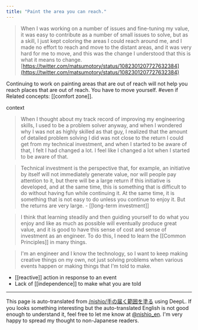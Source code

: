 ```yaml
---
title: "Paint the area you can reach."
---
```


> When I was working on a number of issues and fine-tuning my value, it was easy to contribute as a number of small issues to solve, but as a skill, I just kept coloring the areas I could reach around me, and I made no effort to reach and move to the distant areas, and it was very hard for me to move, and this was the change I understood that this is what it means to change.
[https://twitter.com/matsumotory/status/1082301207727632384](https://twitter.com/matsumotory/status/1082301207727632384)

Continuing to work on painting areas that are out of reach will not help you reach places that are out of reach. You have to move yourself. #even if
Related concepts: [[comfort zone]].

context
> When I thought about my track record of improving my engineering skills, I used to be a problem solver anyway, and when I wondered why I was not as highly skilled as that guy, I realized that the amount of detailed problem solving I did was not close to the return I could get from my technical investment, and when I started to be aware of that, I felt I had changed a lot. I feel like I changed a lot when I started to be aware of that.

> Technical investment is the perspective that, for example, an initiative by itself will not immediately generate value, nor will people pay attention to it, but there will be a large return if this initiative is developed, and at the same time, this is something that is difficult to do without having fun while continuing it. At the same time, it is something that is not easy to do unless you continue to enjoy it. But the returns are very large.
    - [[long-term investment]]

> I think that learning steadily and then guiding yourself to do what you enjoy and like as much as possible will eventually produce great value, and it is good to have this sense of cost and sense of investment as an engineer. To do this, I need to learn the [[Common Principles]] in many things.

> I'm an engineer and I know the technology, so I want to keep making creative things on my own, not just solving problems when various events happen or making things that I'm told to make.
- [[reactive]] action in response to an event
- Lack of [[independence]] to make what you are told

---
This page is auto-translated from [/nishio/手の届く範囲を塗る](https://scrapbox.io/nishio/手の届く範囲を塗る) using DeepL. If you looks something interesting but the auto-translated English is not good enough to understand it, feel free to let me know at [@nishio_en](https://twitter.com/nishio_en). I'm very happy to spread my thought to non-Japanese readers.